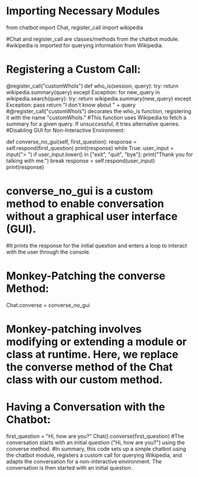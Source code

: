 # Importing Necessary Modules

from chatbot import Chat, register_call
import wikipedia

#Chat and register_call are classes/methods from the chatbot module.
#wikipedia is imported for querying information from Wikipedia.
# Registering a Custom Call:

@register_call("customWhoIs")
def who_is(session, query):
    try:
        return wikipedia.summary(query)
    except Exception:
        for new_query in wikipedia.search(query):
            try:
                return wikipedia.summary(new_query)
            except Exception:
                pass
    return "I don't know about " + query
#@register_call("customWhoIs") decorates the who_is function, registering it with the name "customWhoIs."
#This function uses Wikipedia to fetch a summary for a given query. If unsuccessful, it tries alternative queries.
#Disabling GUI for Non-Interactive Environment:

def converse_no_gui(self, first_question):
    response = self.respond(first_question)
    print(response)
    while True:
        user_input = input("> ")
        if user_input.lower() in ["exit", "quit", "bye"]:
            print("Thank you for talking with me.")
            break
        response = self.respond(user_input)
        print(response)
# converse_no_gui is a custom method to enable conversation without a graphical user interface (GUI).
#It prints the response for the initial question and enters a loop to interact with the user through the console.

# Monkey-Patching the converse Method:

Chat.converse = converse_no_gui
# Monkey-patching involves modifying or extending a module or class at runtime. Here, we replace the converse method of the Chat class with our custom method.

# Having a Conversation with the Chatbot:

first_question = "Hi, how are you?"
Chat().converse(first_question)
#The conversation starts with an initial question ("Hi, how are you?") using the converse method.
#In summary, this code sets up a simple chatbot using the chatbot module, registers a custom call for querying Wikipedia, and adapts the conversation for a non-interactive environment. The conversation is then started with an initial question.
